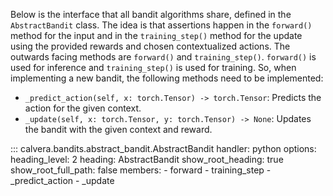 Below is the interface that all bandit algorithms share, defined in the `AbstractBandit` class. The idea is that assertions happen in the `forward()` method for the input and in the `training_step()` method for the update using the provided rewards and chosen contextualized actions.
The outwards facing methods are `forward()` and `training_step()`. `forward()` is used for inference and `training_step()` is used for training.
So, when implementing a new bandit, the following methods need to be implemented:

- `_predict_action(self, x: torch.Tensor) -> torch.Tensor`: Predicts the action for the given context.
- `_update(self, x: torch.Tensor, y: torch.Tensor) -> None`: Updates the bandit with the given context and reward.



::: calvera.bandits.abstract_bandit.AbstractBandit
    handler: python
    options:
      heading_level: 2
      heading: AbstractBandit
      show_root_heading: true
      show_root_full_path: false
      members:
        - forward
        - training_step
        - _predict_action
        - _update